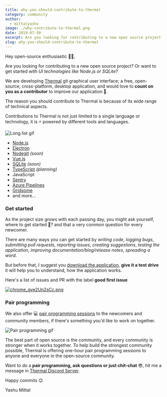 ```yaml
---
title: why-you-should-contribute-to-thermal
category: community
author:
  - mittalyashu
image: ./why-contribute-to-thermal.png
date: 2019-07-30
excerpt: Are you looking for contributing to a new open source project? Or want to get started with UI technologies like Node.js or SQLite?
slug: why-you-should-contribute-to-thermal
---
```


Hey open-source enthusiastic 👋🏻,

Are you looking for contributing to a new open source project? Or want to get started with *UI technologies like Node.js or SQLite*?

We are developing [Thermal](https://thermal.codecarrot.net) git graphical user interface; a free, open-source, cross-platform, desktop application, and would love to **count on you as a contributor** to improve our application 🙏.

The reason you should contribute to Thermal is because of its wide range of technical aspects.

Contributions to Thermal is not just limited to a single language or technology, it is ⚡ powered by different tools and languages.

![Long list gif](https://media.giphy.com/media/YLHwkqayc1j7a/giphy.gif)

* [Node.js](https://nodejs.org/en/)
* [Electron](https://electronjs.org/)
* [Nodegit](https://www.nodegit.org/) _(soon)_
* [Vue.js](https://vuejs.org)
* [SQLite](https://www.sqlite.org/) _(soon)_
* [TypeScript](https://www.typescriptlang.org/) _(planning)_
* JavaScript
* [Sentry](https://sentry.io/)
* [Azure Pipelines](https://dev.azure.com/codecarrot/Thermal/_build)
* [Gridsome](https://gridsome.org)
* and more...

### Get started

As the project size grows with each passing day, you might ask yourself, where to get started 🤔? and that a very common question for every newcomer.

There are many ways you can get started by *writing code*, *logging bugs*, *submitting pull requests*, *reporting issues*, *creating suggestions*, *testing the application*, *improving documentation/blog/release notes*, *spreading a word*.

But before that, I suggest you [download the application](https://thermal.codecarrot.net/download/), **give it a test drive** it will help you to understand, how the application works.

Here's a list of issues and PR with the label **good first issue**

[![chrome_gve2Un2sCc.png](https://cdn.hashnode.com/res/hashnode/image/upload/v1564470931288/oK5iFtl-7.png)](https://github.com/gitthermal/thermal/labels/good%20first%20issue)

### Pair programming

We also offer 💻 [pair programming sessions](https://thermal.codecarrot.net/docs/pair-programming) to the newcomers and community members,  if there's something you'd like to work on together.

![Pair programming gif](https://media.giphy.com/media/v7kRrukQCKCFa/source.gif)

The best part of open source is the community, and every community is stronger when it works together. To help build the strongest community possible, Thermal is offering one-hour pair programming sessions to anyone and everyone in the open-source community.

Want to do a **pair programming, ask questions or just chit-chat** 😎, hit me a message in [Thermal Discord Server](https://discord.gg/DcSNmts).

Happy commits 😉

Yashu Mittal
